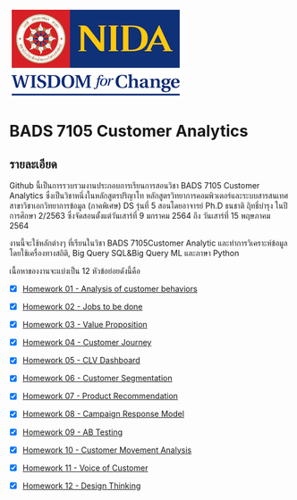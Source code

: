![นิด้า](./images/nida.png)

# BADS 7105 Customer Analytics

## รายละเอียด
Github นี้เป็นการรวบรวมงานประกอบการเรียนการสอนวิชา BADS 7105 Customer Analytics ซึ่งเป็นวิชาหนึ่งในหลักสูตรปริญาโท หลักสูตรวิทยาการคอมพิวเตอร์และระบบสารสนเทศ สาขาวิชาเอกวิทยาการข้อมูล (ภาคพิเศษ) DS รุ่นที่ 5 สอนโดยอาจารย์ Ph.D ธนชาติ ฤิทธิ์บำรุง ในปีการศึกษา 2/2563 ซึ่งจัดสอนตั้งแต่วันเสาร์ที่ 9 มกราคม 2564 ถึง วันเสาร์ที่ 15 พฤษภาคม 2564

งานนี้จะใช้หลักต่างๆ ที่เรียนในวิชา BADS 7105Customer Analytic และทำการวิเคราะห์ข้อมูลโดยใช้เครื่องทางสถิติ, Big Query SQL&Big Query ML และภาษา Python

เนื้อหาของงานจะแบ่งเป็น 12 หัวข้อย่อยดังนี้คือ

- [x] [Homework 01 - Analysis of customer behaviors](./Homework%2003%20-%20Analysis%20of%20customer%20behaviors)

- [x] [Homework 02 - Jobs to be done](./Homework%2003%20-%20Jobs%20to%20be%20done)

- [x] [Homework 03 - Value Proposition](./Homework%2003%20-%20Value%20Proposition)

- [x] [Homework 04 - Customer Journey](./Homework%2003%20-%20Value%20Proposition)

- [x] [Homework 05 - CLV Dashboard](./Homework%2003%20-%20CLV%20Dashboard)

- [x] [Homework 06 - Customer Segmentation](./Homework%2003%20-%20Customer%20Segmentation)

- [x] [Homework 07 - Product Recommendation](./Homework%2003%20-%20Product%20Recommendation)

- [x] [Homework 08 - Campaign Response Model](./Homework%2003%20-%20Campaign%20Response%20Model)

- [x] [Homework 09 - AB Testing](./Homework%2003%20-%20AB%20Testing)

- [x] [Homework 10 - Customer Movement Analysis](./Homework%2003%20-%20Customer%20Movement%20Analysis)

- [x] [Homework 11 - Voice of Customer](./Homework%2003%20-%20Voice%20of%20Customer)

- [x] [Homework 12 - Design Thinking](./Homework%2012%20-%20Design%20Thinking)